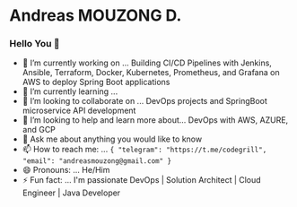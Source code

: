 # Andreas MOUZONG D.

### Hello You 👋


- 🔭 I’m currently working on ... Building CI/CD Pipelines with Jenkins, Ansible, Terraform, Docker, Kubernetes, Prometheus, and Grafana on AWS to deploy Spring Boot applications
- 🌱 I’m currently learning ... 
- 👯 I’m looking to collaborate on ... DevOps projects and SpringBoot microservice API development 
- 🤔 I’m looking to help and learn more about... DevOps with AWS, AZURE, and GCP
- 💬 Ask me about anything you would like to know
- 📫 How to reach me: ... ```{
                              "telegram": "https://t.me/codegrill",
                              "email": "andreasmouzong@gmail.com"
                              }```
- 😄 Pronouns: ... He/Him
- ⚡ Fun fact: ... I'm passionate DevOps | Solution Architect | Cloud Engineer | Java Developer
